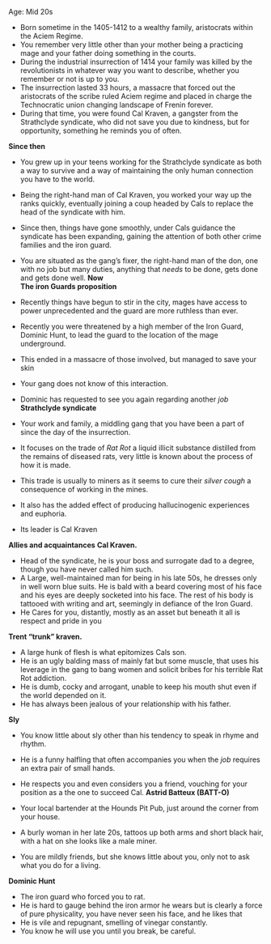 
Age: Mid 20s  

- Born sometime in the 1405-1412 to a wealthy family, aristocrats within the Aciem Regime.
- You remember very little other than your mother being a practicing mage and your father doing something in the courts.
- During the industrial insurrection of 1414 your family was killed by the revolutionists in whatever way you want to describe, whether you remember or not is up to you.
- The insurrection lasted 33 hours, a massacre that forced out the aristocrats of the scribe ruled Aciem regime and placed in charge the Technocratic union changing landscape of Frenin forever.
- During that time, you were found Cal Kraven, a gangster from the Strathclyde syndicate, who did not save you due to kindness, but for opportunity, something he reminds you of often.

**Since then**

- You grew up in your teens working for the Strathclyde syndicate as both a way to survive and a way of maintaining the only human connection you have to the world.
- Being the right-hand man of Cal Kraven, you worked your way up the ranks quickly, eventually joining a coup headed by Cals to replace the head of the syndicate with him.
- Since then, things have gone smoothly, under Cals guidance the syndicate has been expanding, gaining the attention of both other crime families and the iron guard.
- You are situated as the gang’s fixer, the right-hand man of the don, one with no job but many duties, anything that _needs_ to be done, gets done and gets done well.
 **Now**  
**The iron Guards proposition**

- Recently things have begun to stir in the city, mages have access to power unprecedented and the guard are more ruthless than ever.
- Recently you were threatened by a high member of the Iron Guard, Dominic Hunt, to lead the guard to the location of the mage underground.
- This ended in a massacre of those involved, but managed to save your skin
- Your gang does not know of this interaction.
- Dominic has requested to see you again regarding another _job_
 **Strathclyde syndicate**

- Your work and family, a middling gang that you have been a part of since the day of the insurrection.
- It focuses on the trade of _Rat Rot_ a liquid illicit substance distilled from the remains of diseased rats, very little is known about the process of how it is made.
- This trade is usually to miners as it seems to cure their _silver cough_ a consequence of working in the mines.
- It also has the added effect of producing hallucinogenic experiences and euphoria.
- Its leader is Cal Kraven
         
**Allies and acquaintances**   **Cal Kraven.**

- Head of the syndicate, he is your boss and surrogate dad to a degree, though you have never called him such.
- A Large, well-maintained man for being in his late 50s, he dresses only in well worn blue suits. He is bald with a beard covering most of his face and his eyes are deeply socketed into his face. The rest of his body is tattooed with writing and art, seemingly in defiance of the Iron Guard.
- He Cares for you, distantly, mostly as an asset but beneath it all is respect and pride in you

**Trent “trunk” kraven.**

- A large hunk of flesh is what epitomizes Cals son.
- He is an ugly balding mass of mainly fat but some muscle, that uses his leverage in the gang to bang women and solicit bribes for his terrible Rat Rot addiction.
- He is dumb, cocky and arrogant, unable to keep his mouth shut even if the world depended on it.
- He has always been jealous of your relationship with his father.

**Sly**

- You know little about sly other than his tendency to speak in rhyme and rhythm.
- He is a funny halfling that often accompanies you when the _job_ requires an extra pair of small hands.
- He respects you and even considers you a friend, vouching for your position as a the one to succeed Cal.
 **Astrid Batteux (BATT-O)**  

- Your local bartender at the Hounds Pit Pub, just around the corner from your house.
- A burly woman in her late 20s, tattoos up both arms and short black hair, with a hat on she looks like a male miner.
- You are mildly friends, but she knows little about you, only not to ask what you do for a living.
   
**Dominic Hunt**  

- The iron guard who forced you to rat.
- He is hard to gauge behind the iron armor he wears but is clearly a force of pure physicality, you have never seen his face, and he likes that
- He is vile and repugnant, smelling of vinegar constantly.
- You know he will use you until you break, be careful.
   
